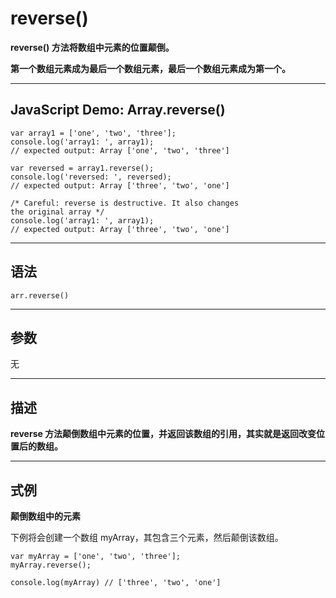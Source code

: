 # reverse()

**reverse() 方法将数组中元素的位置颠倒。**

**第一个数组元素成为最后一个数组元素，最后一个数组元素成为第一个。**
***
## JavaScript Demo: Array.reverse()

```
var array1 = ['one', 'two', 'three'];
console.log('array1: ', array1);
// expected output: Array ['one', 'two', 'three']

var reversed = array1.reverse(); 
console.log('reversed: ', reversed);
// expected output: Array ['three', 'two', 'one']

/* Careful: reverse is destructive. It also changes
the original array */ 
console.log('array1: ', array1);
// expected output: Array ['three', 'two', 'one']
```
***
## 语法

```
arr.reverse()
```
***
## 参数

无
***
## 描述

**reverse 方法颠倒数组中元素的位置，并返回该数组的引用，其实就是返回改变位置后的数组。**
***
## 式例

**颠倒数组中的元素**

下例将会创建一个数组 myArray，其包含三个元素，然后颠倒该数组。

```
var myArray = ['one', 'two', 'three'];
myArray.reverse(); 

console.log(myArray) // ['three', 'two', 'one']
```
